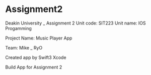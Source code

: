 # Assignment2
Deakin University _ Assignment 2
Unit code: SIT223
Unit name: IOS Progamming

Project Name: Music Player App

Team: Mike _ RyO

Created app by Swift3 Xcode

Build App for Assignment 2
